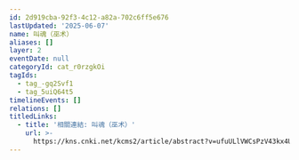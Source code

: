 ```yaml
---
id: 2d919cba-92f3-4c12-a82a-702c6ff5e676
lastUpdated: '2025-06-07'
name: 叫魂（巫术）
aliases: []
layer: 2
eventDate: null
categoryId: cat_r0rzgkOi
tagIds:
  - tag_-gq2Svf1
  - tag_5uiQ64t5
timelineEvents: []
relations: []
titledLinks:
  - title: '相關連結: 叫魂（巫术）'
    url: >-
      https://kns.cnki.net/kcms2/article/abstract?v=ufuULlVWCsPzV43kx4UxvofKuzjSraALRWW5Ve4R1Sw3UVubULBKb7pTfZDy57w6vXKh22mn9aVzfYgnUiTMNMaPT1BknMMVRDRTjGSLeYAr_bGd_FGuX31427wKAXFovLZX2M1fUejyDHgAufGv5-w2RH3ITG1DQL3HXnjvXPM1zL1NkUGTBhChG8lV378B&uniplatform=NZKPT&language=CHS
---
```


